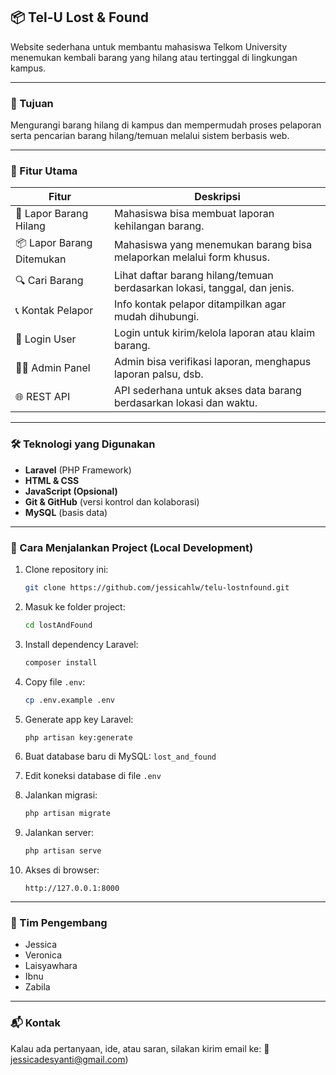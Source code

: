 ## 📦 Tel-U Lost & Found

Website sederhana untuk membantu mahasiswa Telkom University menemukan kembali barang yang hilang atau tertinggal di lingkungan kampus.

---

### 🎯 Tujuan

Mengurangi barang hilang di kampus dan mempermudah proses pelaporan serta pencarian barang hilang/temuan melalui sistem berbasis web.

---

### 🧩 Fitur Utama

| Fitur                     | Deskripsi                                                                 |
| ------------------------- | ------------------------------------------------------------------------- |
| 📄 Lapor Barang Hilang    | Mahasiswa bisa membuat laporan kehilangan barang.                         |
| 📦 Lapor Barang Ditemukan | Mahasiswa yang menemukan barang bisa melaporkan melalui form khusus.      |
| 🔍 Cari Barang            | Lihat daftar barang hilang/temuan berdasarkan lokasi, tanggal, dan jenis. |
| 📞 Kontak Pelapor         | Info kontak pelapor ditampilkan agar mudah dihubungi.                     |
| 🔐 Login User             | Login untuk kirim/kelola laporan atau klaim barang.                       |
| 🧑‍💻 Admin Panel         | Admin bisa verifikasi laporan, menghapus laporan palsu, dsb.              |
| 🌐 REST API               | API sederhana untuk akses data barang berdasarkan lokasi dan waktu.       |

---

### 🛠️ Teknologi yang Digunakan

* **Laravel** (PHP Framework)
* **HTML & CSS**
* **JavaScript (Opsional)**
* **Git & GitHub** (versi kontrol dan kolaborasi)
* **MySQL** (basis data)

---

### 🚀 Cara Menjalankan Project (Local Development)

1. Clone repository ini:

   ```bash
   git clone https://github.com/jessicahlw/telu-lostnfound.git
   ```

2. Masuk ke folder project:

   ```bash
   cd lostAndFound
   ```

3. Install dependency Laravel:

   ```bash
   composer install
   ```

4. Copy file `.env`:

   ```bash
   cp .env.example .env
   ```

5. Generate app key Laravel:

   ```bash
   php artisan key:generate
   ```

6. Buat database baru di MySQL: `lost_and_found`

7. Edit koneksi database di file `.env`

8. Jalankan migrasi:

   ```bash
   php artisan migrate
   ```

9. Jalankan server:

   ```bash
   php artisan serve
   ```

10. Akses di browser:

    ```
    http://127.0.0.1:8000
    ```

---

### 👥 Tim Pengembang

* Jessica  
* Veronica 
* Laisyawhara
* Ibnu
* Zabila

---

### 📬 Kontak

Kalau ada pertanyaan, ide, atau saran, silakan kirim email ke:
📧jessicadesyanti@gmail.com)
